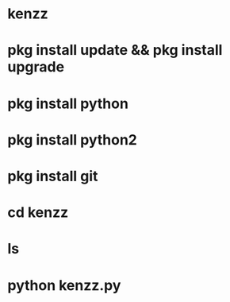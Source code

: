 # kenzz

# pkg install update && pkg install upgrade

# pkg install python

# pkg install python2

# pkg install git



# cd kenzz

# ls

# python kenzz.py
